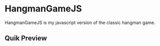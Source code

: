 # HangmanGameJS

HangmanGameJS is my javascript version of the classic hangman game.

## Quik Preview
